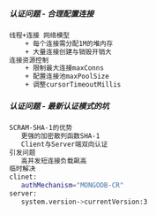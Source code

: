 ##### 认证问题 - 合理配置连接
```bash
线程+连接 网络模型
    + 每个连接需分配1M的堆内存
    + 大量连接创建与销毁开销大
连接资源控制
    + 限制最大连接maxConns
    + 配置连接池maxPoolSize
    + 调整cursorTimeoutMillis
```
##### 认证问题 - 最新认证模式的坑
```bash
SCRAM-SHA-1的优势
   更强的加密散列函数SHA-1
   Client与Server端双向认证
引发问题
   高并发短连接负载飙高
临时解决
clinet:
   authMechanism="MONGODB-CR"
server:
   system.version->currentVersion:3
```
